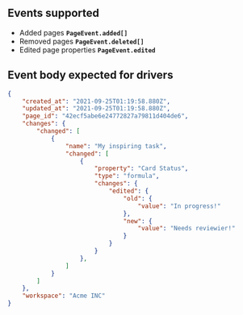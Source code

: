 ## Events supported
- Added pages  **`PageEvent.added[]`**
- Removed pages  **`PageEvent.deleted[]`**
- Edited page properties  **`PageEvent.edited`**

## Event body expected for drivers
```json
{
    "created_at": "2021-09-25T01:19:58.880Z",
    "updated_at": "2021-09-25T01:19:58.880Z",
    "page_id": "42ecf5abe6e24772827a79811d404de6",
    "changes": {
        "changed": [
            {
                "name": "My inspiring task",
                "changed": [
                    {
                        "property": "Card Status",
                        "type": "formula",
                        "changes": {
                            "edited": {
                                "old": {
                                    "value": "In progress!"
                                },
                                "new": {
                                    "value": "Needs reviewier!"
                                }
                            }
                        }
                    },
                ]
            }
        ]
    },
    "workspace": "Acme INC"
}
```


